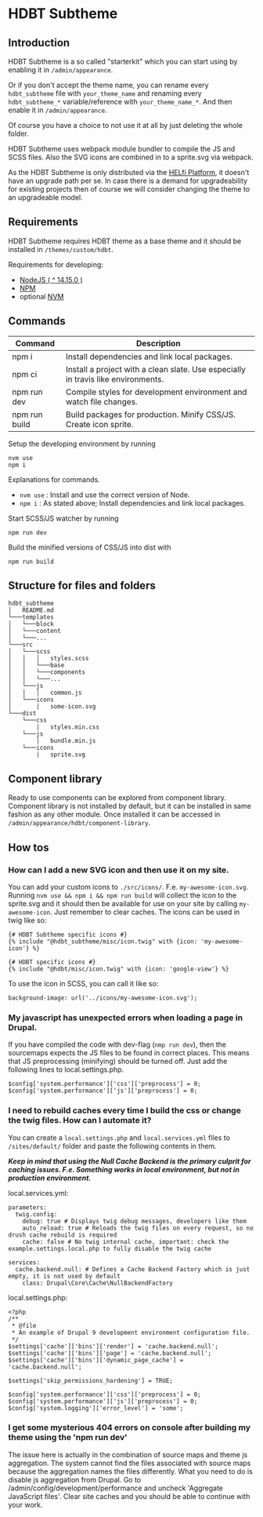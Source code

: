 # HDBT Subtheme

## Introduction

HDBT Subtheme is a so called "starterkit" which you can start using by enabling it in `/admin/appearance`.

Or if you don't accept the theme name, you can rename every `hdbt_subtheme` file with `your_theme_name` and renaming every `hdbt_subtheme_*` variable/reference with `your_theme_name_*`. And then enable it in `/admin/appearance`. 

Of course you have a choice to not use it at all by just deleting the whole folder.

HDBT Subtheme uses webpack module bundler to compile the JS and SCSS files. Also the SVG icons are combined in to a sprite.svg via webpack.

As the HDBT Subtheme is only distributed via the [HELfi Platform](https://github.com/City-of-Helsinki/drupal-helfi-platform), it doesn't have an upgrade path per se. In case there is a demand for upgradeability for existing projects then of course we will consider changing the theme to an upgradeable model. 

## Requirements

HDBT Subtheme requires HDBT theme as a base theme and it should be installed in `/themes/custom/hdbt`.

Requirements for developing:
- [NodeJS ( ^ 14.15.0 )](https://nodejs.org/en/)
- [NPM](https://npmjs.com/)
- optional [NVM](https://github.com/nvm-sh/nvm)

## Commands

| Command       | Description                                                                       |
| ------------- | --------------------------------------------------------------------------------- |
| npm i         | Install dependencies and link local packages.                                     |
| npm ci        | Install a project with a clean slate. Use especially in travis like environments. |
| npm run dev   | Compile styles for development environment and watch file changes.                |
| npm run build | Build packages for production. Minify CSS/JS. Create icon sprite.                 |

Setup the developing environment by running

    nvm use
    npm i

Explanations for commands.
- `nvm use` : Install and use the correct version of Node.
- `npm i` : As stated above; Install dependencies and link local packages.

Start SCSS/JS watcher by running

    npm run dev

Build the minified versions of CSS/JS into dist with

    npm run build

## Structure for files and folders

```
hdbt_subtheme
│   README.md
└───templates
│   └───block
│   └───content
│   └───...
└───src
│   └───scss
│   │   │   styles.scss
│   │   └───base
│   │   └───components
│   │   └───...
│   └───js
│   │   │   common.js
│   └───icons
│       |   some-icon.svg
└───dist
    └───css
        |   styles.min.css
    └───js
        |   bundle.min.js
    └───icons
        |   sprite.svg
```

## Component library

Ready to use components can be explored from component library.
Component library is not installed by default, but it can be installed in same fashion as any other module.
Once installed it can be accessed in `/admin/appearance/hdbt/component-library`.

## How tos

### How can I add a new SVG icon and then use it on my site.

You can add your custom icons to `./src/icons/`. F.e. `my-awesome-icon.svg`. 
Running `nvm use && npm i && npm run build` will collect the icon to the sprite.svg and it should then be available for use on your site by calling `my-awesome-icon`. Just remember to clear caches.
The icons can be used in twig like so:

    {# HDBT Subtheme specific icons #}
    {% include "@hdbt_subtheme/misc/icon.twig" with {icon: 'my-awesome-icon'} %}
    
    {# HDBT specific icons #}
    {% include "@hdbt/misc/icon.twig" with {icon: 'google-view'} %}

To use the icon in SCSS, you can call it like so:

    background-image: url('../icons/my-awesome-icon.svg');

### My javascript has unexpected errors when loading a page in Drupal.

If you have compiled the code with dev-flag (`nmp run dev`), then the sourcemaps expects the JS files to be found in correct places.
This means that JS preprocessing (minifying) should be turned off. Just add the following lines to local.settings.php.
```
$config['system.performance']['css']['preprocess'] = 0;
$config['system.performance']['js']['preprocess'] = 0;
```

### I need to rebuild caches every time I build the css or change the twig files. How can I automate it?

You can create a `local.settings.php` and `local.services.yml` files to `/sites/default/` folder and paste the following contents in them.

**_Keep in mind that using the Null Cache Backend is the primary culprit for caching issues. F.e. Something works in local environment, but not in production environment._**

local.services.yml:
```
parameters:
  twig.config:
    debug: true # Displays twig debug messages, developers like them
    auto_reload: true # Reloads the twig files on every request, so no drush cache rebuild is required
    cache: false # No twig internal cache, important: check the example.settings.local.php to fully disable the twig cache

services:
  cache.backend.null: # Defines a Cache Backend Factory which is just empty, it is not used by default
    class: Drupal\Core\Cache\NullBackendFactory
```
local.settings.php:
```
<?php
/**
 * @file
 * An example of Drupal 9 development environment configuration file.
 */
$settings['cache']['bins']['render'] = 'cache.backend.null';
$settings['cache']['bins']['page'] = 'cache.backend.null';
$settings['cache']['bins']['dynamic_page_cache'] = 'cache.backend.null';

$settings['skip_permissions_hardening'] = TRUE;

$config['system.performance']['css']['preprocess'] = 0;
$config['system.performance']['js']['preprocess'] = 0;
$config['system.logging']['error_level'] = 'some';
```

### I get some mysterious 404 errors on console after building my theme using the 'npm run dev'
The issue here is actually in the combination of source maps and theme js aggregation. The system cannot find the files
associated with source maps because the aggregation names the files differently. What you need to do is disable js
aggregation from Drupal. Go to /admin/config/development/performance and uncheck 'Aggregate JavaScript files'. Clear
site caches and you should be able to continue with your work.
